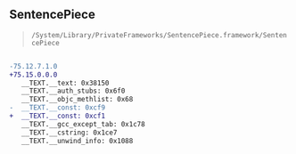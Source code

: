 ## SentencePiece

> `/System/Library/PrivateFrameworks/SentencePiece.framework/SentencePiece`

```diff

-75.12.7.1.0
+75.15.0.0.0
   __TEXT.__text: 0x38150
   __TEXT.__auth_stubs: 0x6f0
   __TEXT.__objc_methlist: 0x68
-  __TEXT.__const: 0xcf9
+  __TEXT.__const: 0xcf1
   __TEXT.__gcc_except_tab: 0x1c78
   __TEXT.__cstring: 0x1ce7
   __TEXT.__unwind_info: 0x1088

```
